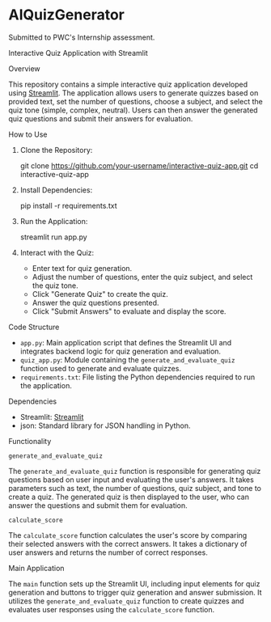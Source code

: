 # AIQuizGenerator
Submitted to PWC's Internship assessment. 

Interactive Quiz Application with Streamlit

Overview

This repository contains a simple interactive quiz application developed using [Streamlit](https://www.streamlit.io/). The application allows users to generate quizzes based on provided text, set the number of questions, choose a subject, and select the quiz tone (simple, complex, neutral). Users can then answer the generated quiz questions and submit their answers for evaluation.

How to Use

1. Clone the Repository: 
   
   git clone https://github.com/your-username/interactive-quiz-app.git
   cd interactive-quiz-app
   

2. Install Dependencies:
   
   pip install -r requirements.txt
   

3. Run the Application:
   
   streamlit run app.py
   

4. Interact with the Quiz:
   - Enter text for quiz generation.
   - Adjust the number of questions, enter the quiz subject, and select the quiz tone.
   - Click "Generate Quiz" to create the quiz.
   - Answer the quiz questions presented.
   - Click "Submit Answers" to evaluate and display the score.

Code Structure

- `app.py`: Main application script that defines the Streamlit UI and integrates backend logic for quiz generation and evaluation.
- `quiz_app.py`: Module containing the `generate_and_evaluate_quiz` function used to generate and evaluate quizzes.
- `requirements.txt`: File listing the Python dependencies required to run the application.

Dependencies

- Streamlit: [Streamlit](https://www.streamlit.io/)
- json: Standard library for JSON handling in Python.

Functionality

`generate_and_evaluate_quiz`

The `generate_and_evaluate_quiz` function is responsible for generating quiz questions based on user input and evaluating the user's answers. It takes parameters such as text, the number of questions, quiz subject, and tone to create a quiz. The generated quiz is then displayed to the user, who can answer the questions and submit them for evaluation.

`calculate_score`

The `calculate_score` function calculates the user's score by comparing their selected answers with the correct answers. It takes a dictionary of user answers and returns the number of correct responses.

Main Application

The `main` function sets up the Streamlit UI, including input elements for quiz generation and buttons to trigger quiz generation and answer submission. It utilizes the `generate_and_evaluate_quiz` function to create quizzes and evaluates user responses using the `calculate_score` function.

